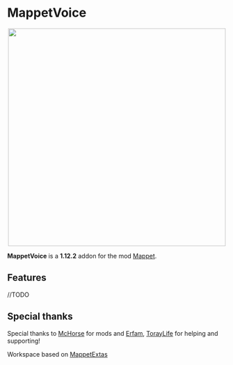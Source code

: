 # MappetVoice

<p align="center">

  <img src="https://media.tenor.com/CHc0B6gKHqUAAAAi/deadserver.gif" width="500"/>

</p>

**MappetVoice** is a **1.12.2** addon for the mod [Mappet](https://github.com/mchorse/mappet/).

## Features

//TODO

## Special thanks

Special thanks to [McHorse](https://github.com/mchorse) for mods and [Erfam](https://github.com/Erfram), [TorayLife](https://github.com/TorayLife) for helping and supporting!

Workspace based on [MappetExtas](https://github.com/TorayLife/MappetExtras)
